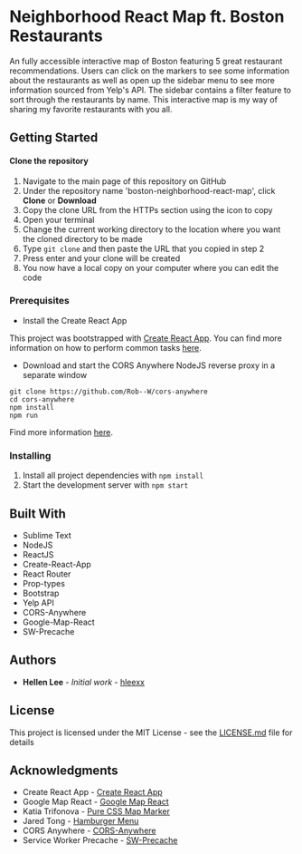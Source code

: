 # Neighborhood React Map ft. Boston Restaurants

An fully accessible interactive map of Boston featuring 5 great restaurant recommendations. Users can click on the markers to see some information about the restaurants as well as open up the sidebar menu to see more information sourced from Yelp's API. The sidebar contains a filter feature to sort through the restaurants by name. This interactive map is my way of sharing my favorite restaurants with you all.

## Getting Started

#### Clone the repository

1. Navigate to the main page of this repository on GitHub
2. Under the repository name 'boston-neighborhood-react-map', click **Clone** or **Download**
3. Copy the clone URL from the HTTPs section using the icon to copy
4. Open your terminal
5. Change the current working directory to the location where you want the cloned directory to be made
6. Type `git clone` and then paste the URL that you copied in step 2
7. Press enter and your clone will be created
8. You now have a local copy on your computer where you can edit the code

### Prerequisites

* Install the Create React App

This project was bootstrapped with [Create React App](https://github.com/facebookincubator/create-react-app). You can find more information on how to perform common tasks [here](https://github.com/facebookincubator/create-react-app/blob/master/packages/react-scripts/template/README.md).


* Download and start the CORS Anywhere NodeJS reverse proxy in a separate window

```
git clone https://github.com/Rob--W/cors-anywhere
cd cors-anywhere
npm install
npm run
```

Find more information [here](https://github.com/Rob--W/cors-anywhere).


### Installing

1. Install all project dependencies with `npm install`
2. Start the development server with `npm start`

## Built With

* Sublime Text
* NodeJS
* ReactJS
* Create-React-App
* React Router
* Prop-types
* Bootstrap
* Yelp API
* CORS-Anywhere
* Google-Map-React
* SW-Precache

## Authors

* **Hellen Lee** - *Initial work* - [hleexx](https://github.com/hleexx)

## License

This project is licensed under the MIT License - see the [LICENSE.md](LICENSE.md) file for details

## Acknowledgments

* Create React App - [Create React App](https://github.com/facebookincubator/create-react-app)
* Google Map React - [Google Map React](https://www.npmjs.com/package/google-map-react)
* Katia Trifonova - [Pure CSS Map Marker](https://codepen.io/katia-trifonova/pen/zwZgdx)
* Jared Tong - [Hamburger Menu](https://jaredtong.com/how-to-code-a-hamburger-menu/)
* CORS Anywhere - [CORS-Anywhere](https://github.com/Rob--W/cors-anywhere)
* Service Worker Precache - [SW-Precache](https://github.com/GoogleChromeLabs/sw-precache#methods)